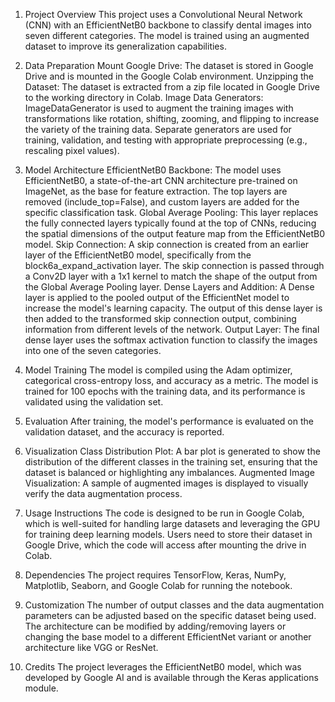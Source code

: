 1. Project Overview
This project uses a Convolutional Neural Network (CNN) with an EfficientNetB0 backbone to classify dental images into seven different categories. The model is trained using an augmented dataset to improve its generalization capabilities.

2. Data Preparation
Mount Google Drive: The dataset is stored in Google Drive and is mounted in the Google Colab environment.
Unzipping the Dataset: The dataset is extracted from a zip file located in Google Drive to the working directory in Colab.
Image Data Generators:
ImageDataGenerator is used to augment the training images with transformations like rotation, shifting, zooming, and flipping to increase the variety of the training data.
Separate generators are used for training, validation, and testing with appropriate preprocessing (e.g., rescaling pixel values).

3. Model Architecture
EfficientNetB0 Backbone: The model uses EfficientNetB0, a state-of-the-art CNN architecture pre-trained on ImageNet, as the base for feature extraction. The top layers are removed (include_top=False), and custom layers are added for the specific classification task.
Global Average Pooling: This layer replaces the fully connected layers typically found at the top of CNNs, reducing the spatial dimensions of the output feature map from the EfficientNetB0 model.
Skip Connection:
A skip connection is created from an earlier layer of the EfficientNetB0 model, specifically from the block6a_expand_activation layer.
The skip connection is passed through a Conv2D layer with a 1x1 kernel to match the shape of the output from the Global Average Pooling layer.
Dense Layers and Addition:
A Dense layer is applied to the pooled output of the EfficientNet model to increase the model's learning capacity.
The output of this dense layer is then added to the transformed skip connection output, combining information from different levels of the network.
Output Layer: The final dense layer uses the softmax activation function to classify the images into one of the seven categories.

4. Model Training
The model is compiled using the Adam optimizer, categorical cross-entropy loss, and accuracy as a metric.
The model is trained for 100 epochs with the training data, and its performance is validated using the validation set.

5. Evaluation
After training, the model's performance is evaluated on the validation dataset, and the accuracy is reported.

6. Visualization
Class Distribution Plot: A bar plot is generated to show the distribution of the different classes in the training set, ensuring that the dataset is balanced or highlighting any imbalances.
Augmented Image Visualization: A sample of augmented images is displayed to visually verify the data augmentation process.

7. Usage Instructions
The code is designed to be run in Google Colab, which is well-suited for handling large datasets and leveraging the GPU for training deep learning models.
Users need to store their dataset in Google Drive, which the code will access after mounting the drive in Colab.

8. Dependencies
The project requires TensorFlow, Keras, NumPy, Matplotlib, Seaborn, and Google Colab for running the notebook.

9. Customization
The number of output classes and the data augmentation parameters can be adjusted based on the specific dataset being used.
The architecture can be modified by adding/removing layers or changing the base model to a different EfficientNet variant or another architecture like VGG or ResNet.

10. Credits
The project leverages the EfficientNetB0 model, which was developed by Google AI and is available through the Keras applications module.
